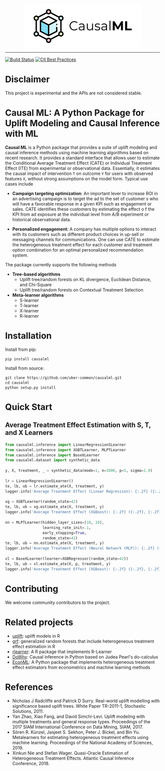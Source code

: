 <div align="center">
  <a href="https://github.com/uber-common/causalml"> <img width="380px" height="140px" src="docs/_static/img/causalml_logo.png"></a>
</div>

------------------------------------------------------

[![Build Status](https://travis-ci.com/uber-common/causalml.svg?token=t7jFKh1sKGtbqHWp2sGn&branch=master)](https://travis-ci.com/uber-common/causalml)
[![CII Best Practices](https://bestpractices.coreinfrastructure.org/projects/2973/badge)](https://bestpractices.coreinfrastructure.org/projects/2973)


# Disclaimer
This project is experimental and the APIs are not considered stable.

# Causal ML: A Python Package for Uplift Modeling and Causal Inference with ML

**Causal ML** is a Python package that provides a suite of uplift modeling and causal inference methods using machine learning algorithms based on recent
research. It provides a standard interface that allows user to estimate the Conditional Average Treatment Effect (CATE) or Individual Treatment
 Effect (ITE) from experimental or observational data. Essentially, it estimates the causal impact of intervention `T` on outcome `Y` for users
 with observed features `X`, without strong assumptions on the model form. Typical use cases include

* **Campaign targeting optimization**: An important lever to increase ROI in an advertising campaign is to target the ad to the set of customer
s who will have a favorable response in a given KPI such as engagement or sales. CATE identifies these customers by estimating the effect o
f the KPI from ad exposure at the individual level from A/B experiment or historical observational data.

* **Personalized engagement**: A company has multiple options to interact with its customers such as different product choices in up-sell or messaging channels for communications. One can use CATE to estimate the heterogeneous treatment effect for each customer and treatment option combination for an optimal personalized recommendation system.

The package currently supports the following methods

* **Tree-based algorithms**
    * Uplift tree/random forests on KL divergence, Euclidean Distance, and Chi-Square
    * Uplift tree/random forests on Contextual Treatment Selection
* **Meta-learner algorithms**
    * S-learner
    * T-learner
    * X-learner
    * R-learner


# Installation

Install from pip:

```
pip install causalml
```

Install from source:

```
git clone https://github.com/uber-common/causalml.git
cd causalml
python setup.py install
```


# Quick Start

## Average Treatment Effect Estimation with S, T, and X Learners

```python
from causalml.inference import LinearRegressionSLearner
from causalml.inference import XGBTLearner, MLPTLearner
from causalml.inference import BaseXLearner
from causalml.dataset import synthetic_data

y, X, treatment, _ = synthetic_data(mode=1, n=1000, p=5, sigma=1.0)

lr = LinearRegressionSLearner()
te, lb, ub = lr.estimate_ate(X, treatment, y)
logger.info('Average Treatment Effect (Linear Regression): {:.2f} ({:.2f}, {:.2f})'.format(te, lb, ub))

xg = XGBTLearner(random_state=42)
te, lb, ub = xg.estimate_ate(X, treatment, y)
logger.info('Average Treatment Effect (XGBoost): {:.2f} ({:.2f}, {:.2f})'.format(te, lb, ub))

nn = MLPTLearner(hidden_layer_sizes=(10, 10),
                 learning_rate_init=.1,
                 early_stopping=True,
                 random_state=42)
te, lb, ub = nn.estimate_ate(X, treatment, y)
logger.info('Average Treatment Effect (Neural Network (MLP)): {:.2f} ({:.2f}, {:.2f})'.format(te, lb, ub))

xl = BaseXLearner(learner=XGBRegressor(random_state=42))
te, lb, ub = xl.estimate_ate(X, p, treatment, y)
logger.info('Average Treatment Effect (XGBoost): {:.2f} ({:.2f}, {:.2f})'.format(te, lb, ub))

```


# Contributing

We welcome community contributors to the project.


# Related projects

* [uplift](https://cran.r-project.org/web/packages/uplift/index.html): uplift models in R
* [grf](https://cran.r-project.org/web/packages/grf/index.html): generalized random forests that include heterogeneous treatment effect estimation in R
* [rlearner](https://github.com/xnie/rlearner): A R package that implements R-Learner
* [DoWhy](https://github.com/Microsoft/dowhy):  Causal inference in Python based on Judea Pearl's do-calculus
* [EconML](https://github.com/microsoft/EconML): A Python package that implements heterogeneous treatment effect estimators from econometrics and machine learning methods


# References

* Nicholas J Radcliffe and Patrick D Surry. Real-world uplift modelling with significance based uplift trees. White Paper TR-2011-1, Stochastic Solutions, 2011.
* Yan Zhao, Xiao Fang, and David Simchi-Levi. Uplift modeling with multiple treatments and general response types. Proceedings of the 2017
SIAM International Conference on Data Mining, SIAM, 2017.
* Sören R. Künzel, Jasjeet S. Sekhon, Peter J. Bickel, and Bin Yu. Metalearners for estimating heterogeneous treatment effects using machine learning.
Proceedings of the National Academy of Sciences, 2019.
* Xinkun Nie and Stefan Wager. Quasi-Oracle Estimation of Heterogeneous Treatment Effects. Atlantic Causal Inference Conference, 2018.
